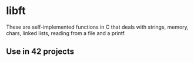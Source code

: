 # libft
These are self-implemented functions in C that deals with strings, memory, chars, linked lists, reading from a file and a printf.

## Use in 42 projects
